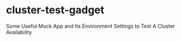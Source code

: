 # cluster-test-gadget

Some Useful Mock App and Its Environment Settings to Test A Cluster Availability



